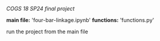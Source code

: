 *COGS 18 SP24 final project*

**main file:** 'four-bar-linkage.ipynb'
**functions:** 'functions.py'

run the project from the main file

